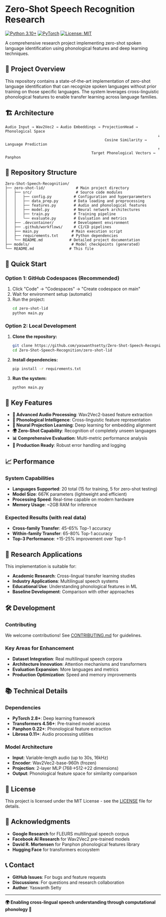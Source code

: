 # Zero-Shot Speech Recognition Research

[![Python 3.10+](https://img.shields.io/badge/python-3.10+-blue.svg)](https://www.python.org/downloads/release/python-3100/)
[![PyTorch](https://img.shields.io/badge/PyTorch-2.0+-orange.svg)](https://pytorch.org/)
[![License: MIT](https://img.shields.io/badge/License-MIT-yellow.svg)](https://opensource.org/licenses/MIT)

A comprehensive research project implementing zero-shot spoken language identification using phonological features and deep learning techniques.

## 🎯 Project Overview

This repository contains a state-of-the-art implementation of zero-shot language identification that can recognize spoken languages without prior training on those specific languages. The system leverages cross-linguistic phonological features to enable transfer learning across language families.

## 🏗️ Architecture

```
Audio Input → Wav2Vec2 → Audio Embeddings → ProjectionHead → Phonological Space
                                                                     ↓
                                             Cosine Similarity → Language Prediction
                                                                     ↑
                                       Target Phonological Vectors ← Panphon
```

## 📁 Repository Structure

```
Zero-Shot-Speech-Recognition/
├── zero-shot-lid/              # Main project directory
│   ├── src/                    # Source code modules
│   │   ├── config.py          # Configuration and hyperparameters
│   │   ├── data_prep.py       # Data loading and preprocessing
│   │   ├── features.py        # Audio and phonological features
│   │   ├── model.py           # Neural network architectures
│   │   ├── train.py           # Training pipeline
│   │   └── evaluate.py        # Evaluation and metrics
│   ├── .devcontainer/         # Development environment
│   ├── .github/workflows/     # CI/CD pipelines
│   ├── main.py               # Main execution script
│   ├── requirements.txt      # Python dependencies
│   └── README.md            # Detailed project documentation
├── models/                   # Model checkpoints (generated)
└── README.md                # This file
```

## 🚀 Quick Start

### Option 1: GitHub Codespaces (Recommended)
1. Click "Code" → "Codespaces" → "Create codespace on main"
2. Wait for environment setup (automatic)
3. Run the project:
   ```bash
   cd zero-shot-lid
   python main.py
   ```

### Option 2: Local Development
1. **Clone the repository:**
   ```bash
   git clone https://github.com/yaswanthsetty/Zero-Shot-Speech-Recognition.git
   cd Zero-Shot-Speech-Recognition/zero-shot-lid
   ```

2. **Install dependencies:**
   ```bash
   pip install -r requirements.txt
   ```

3. **Run the system:**
   ```bash
   python main.py
   ```

## 🧪 Key Features

- **🎵 Advanced Audio Processing**: Wav2Vec2-based feature extraction
- **🧬 Phonological Intelligence**: Cross-linguistic feature representation
- **🧠 Neural Projection Learning**: Deep learning for embedding alignment
- **🌍 Zero-Shot Capability**: Recognition of completely unseen languages
- **📊 Comprehensive Evaluation**: Multi-metric performance analysis
- **🔧 Production Ready**: Robust error handling and logging

## 📈 Performance

### System Capabilities
- **Languages Supported**: 20 total (15 for training, 5 for zero-shot testing)
- **Model Size**: 667K parameters (lightweight and efficient)
- **Processing Speed**: Real-time capable on modern hardware
- **Memory Usage**: ~2GB RAM for inference

### Expected Results (with real data)
- **Cross-family Transfer**: 45-65% Top-1 accuracy
- **Within-family Transfer**: 65-80% Top-1 accuracy
- **Top-3 Performance**: +15-25% improvement over Top-1

## 🔬 Research Applications

This implementation is suitable for:
- **Academic Research**: Cross-lingual transfer learning studies
- **Industry Applications**: Multilingual speech systems
- **Educational Use**: Understanding phonological features in ML
- **Baseline Development**: Comparison with other approaches

## 🛠️ Development

### Contributing
We welcome contributions! See [CONTRIBUTING.md](zero-shot-lid/CONTRIBUTING.md) for guidelines.

### Key Areas for Enhancement
- **Dataset Integration**: Real multilingual speech corpora
- **Architecture Innovation**: Attention mechanisms and transformers  
- **Evaluation Expansion**: More languages and metrics
- **Production Optimization**: Speed and memory improvements

## 📚 Technical Details

### Dependencies
- **PyTorch 2.8+**: Deep learning framework
- **Transformers 4.56+**: Pre-trained model access
- **Panphon 0.22+**: Phonological feature extraction
- **Librosa 0.11+**: Audio processing utilities

### Model Architecture
- **Input**: Variable-length audio (up to 30s, 16kHz)
- **Encoder**: Wav2Vec2-base-960h (frozen)
- **Projection**: 2-layer MLP (768→512→22 dimensions)
- **Output**: Phonological feature space for similarity comparison

## 📄 License

This project is licensed under the MIT License - see the [LICENSE](zero-shot-lid/LICENSE) file for details.

## 🙏 Acknowledgments

- **Google Research** for FLEURS multilingual speech corpus
- **Facebook AI Research** for Wav2Vec2 pre-trained models  
- **David R. Mortensen** for Panphon phonological features library
- **Hugging Face** for transformers ecosystem

## 📞 Contact

- **GitHub Issues**: For bugs and feature requests
- **Discussions**: For questions and research collaboration
- **Author**: Yaswanth Setty

---

**🌍 Enabling cross-lingual speech understanding through computational phonology 🎤**
